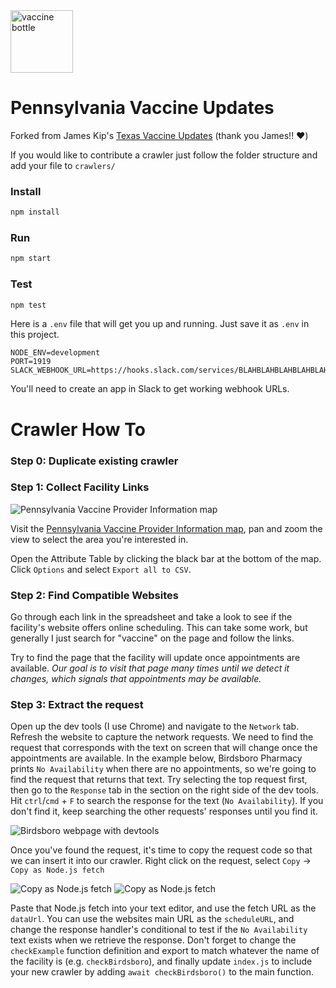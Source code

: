 <img height="100" alt="vaccine bottle" src="https://github.com/jherrm/pennsylvania-vaccines/blob/main/vaccine.jpg">

# Pennsylvania Vaccine Updates

Forked from James Kip's [Texas Vaccine Updates](https://github.com/jameskip/texas-vaccines) (thank you James!! ♥️)


If you would like to contribute a crawler just follow the folder structure and add your file to `crawlers/`


### Install
```bash
npm install
```

### Run
```bash
npm start
```

### Test
```bash
npm test
```

Here is a `.env` file that will get you up and running. Just save it as `.env` in this project.
```
NODE_ENV=development
PORT=1919
SLACK_WEBHOOK_URL=https://hooks.slack.com/services/BLAHBLAHBLAHBLAHBLAHBLAHBLAHBLAHBLAHBLAHBLAH
```
You'll need to create an app in Slack to get working webhook URLs.

# Crawler How To
### Step 0: Duplicate existing crawler



### Step 1: Collect Facility Links

<img alt="Pennsylvania Vaccine Provider Information map" src="https://github.com/jherrm/pennsylvania-vaccines/blob/main/pa-map.png">

Visit the [Pennsylvania Vaccine Provider Information map](https://padoh.maps.arcgis.com/apps/webappviewer/index.html?id=e6f78224c6fe4313a1f70b56f553c357), pan and zoom the view to select the area you're interested in.

Open the Attribute Table by clicking the black bar at the bottom of the map. Click `Options` and select `Export all to CSV`.

### Step 2: Find Compatible Websites
Go through each link in the spreadsheet and take a look to see if the facility's website offers online scheduling. This can take some work, but generally I just search for "vaccine" on the page and follow the links.

Try to find the page that the facility will update once appointments are available. *Our goal is to visit that page many times until we detect it changes, which signals that appointments may be available.*

### Step 3: Extract the request

Open up the dev tools (I use Chrome) and navigate to the `Network` tab. Refresh the website to capture the network requests. We need to find the request that corresponds with the text on screen that will change once the appointments are available. In the example below, Birdsboro Pharmacy prints `No Availability` when there are no appointments, so we're going to find the request that returns that text. Try selecting the top request first, then go to the `Response` tab in the section on the right side of the dev tools. Hit `ctrl`/`cmd` + `F` to search the response for the text (`No Availability`). If you don't find it, keep searching the other requests' responses until you find it.

<img alt="Birdsboro webpage with devtools" src="https://github.com/jherrm/pennsylvania-vaccines/blob/main/example1.png">

Once you've found the request, it's time to copy the request code so that we can insert it into our crawler. Right click on the request, select `Copy` -> `Copy as Node.js fetch`

<img alt="Copy as Node.js fetch" src="https://github.com/jherrm/pennsylvania-vaccines/blob/main/example2.png">

<img alt="Copy as Node.js fetch" src="https://github.com/jherrm/pennsylvania-vaccines/blob/main/example2.png">

Paste that Node.js fetch into your text editor, and use the fetch URL as the `dataUrl`. You can use the websites main URL as the `scheduleURL`, and change the response handler's conditional to test if the `No Availability` text exists when we retrieve the response. Don't forget to change the `checkExample` function definition and export to match whatever the name of the facility is (e.g. `checkBirdsboro`), and finally update `index.js` to include your new crawler by adding `await checkBirdsboro()` to the main function.
